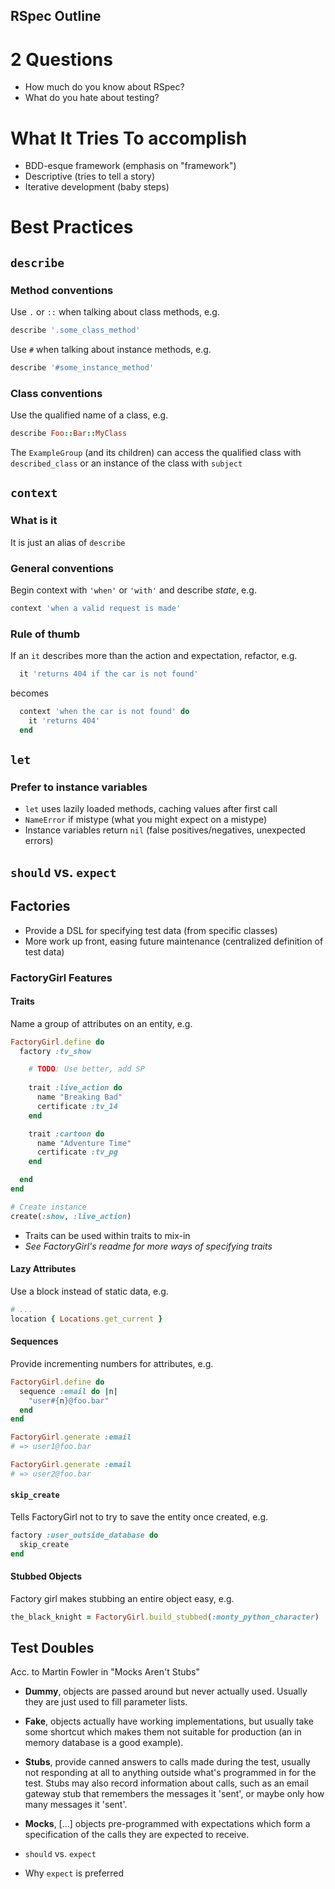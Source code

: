 RSpec Outline
-----------

# 2 Questions
 - How much do you know about RSpec?
 - What do you hate about testing?

# What It Tries To accomplish
 - BDD-esque framework (emphasis on "framework")
  - Descriptive (tries to tell a story)
 - Iterative development (baby steps)

# Best Practices
## `describe`
### Method conventions

Use `.` or `::` when talking about class methods, e.g.
```ruby
describe '.some_class_method'
```

Use `#` when talking about instance methods, e.g.
```ruby
describe '#some_instance_method'
```
### Class conventions
Use the qualified name of a class, e.g.
```ruby
describe Foo::Bar::MyClass
```
The `ExampleGroup` (and its children) can access the
qualified class with `described_class` or an instance
of the class with `subject`

## `context`
### What is it
It is just an alias of `describe`

### General conventions
Begin context with `'when'` or `'with'` and describe _state_, e.g.
```ruby
context 'when a valid request is made'
```
### Rule of thumb
If an `it` describes more than the action and expectation, refactor, e.g.
```ruby
  it 'returns 404 if the car is not found'
```
becomes
```ruby
  context 'when the car is not found' do
    it 'returns 404'
  end
```

## `let`
### Prefer to instance variables
 - `let` uses lazily loaded methods, caching values after first call
  - `NameError` if mistype (what you might expect on a mistype)
  - Instance variables return `nil` (false positives/negatives, unexpected errors)

## `should` vs. `expect`


## Factories
 - Provide a DSL for specifying test data (from specific classes)
 - More work up front, easing future maintenance (centralized definition of test data)

### FactoryGirl Features
#### Traits
Name a group of attributes on an entity, e.g.
```ruby
FactoryGirl.define do
  factory :tv_show

    # TODO: Use better, add SP
    
    trait :live_action do
      name "Breaking Bad"
      certificate :tv_14
    end

    trait :cartoon do
      name "Adventure Time"
      certificate :tv_pg
    end

  end
end

# Create instance
create(:show, :live_action)
```
 - Traits can be used within traits to mix-in
 - _See FactoryGirl's readme for more ways of specifying traits_

#### Lazy Attributes
Use a block instead of static data, e.g.
```ruby
# ...
location { Locations.get_current }
```

#### Sequences
Provide incrementing numbers for attributes, e.g.
```ruby
FactoryGirl.define do
  sequence :email do |n|
    "user#{n}@foo.bar"
  end
end

FactoryGirl.generate :email
# => user1@foo.bar

FactoryGirl.generate :email
# => user2@foo.bar
```

#### `skip_create`
Tells FactoryGirl not to try to save the entity once created, e.g.
```ruby
factory :user_outside_database do
  skip_create
end
```


#### Stubbed Objects
Factory girl makes stubbing an entire object easy, e.g.
```ruby
the_black_knight = FactoryGirl.build_stubbed(:monty_python_character)
```

## Test Doubles
Acc. to Martin Fowler in "Mocks Aren't Stubs"
 - **Dummy**, objects are passed around but never actually used. Usually they are just used to fill parameter lists.
 - **Fake**, objects actually have working implementations, but usually take some shortcut which makes them not suitable for production (an in memory database is a good example).
 - **Stubs**, provide canned answers to calls made during the test, usually not responding at all to anything outside what's programmed in for the test. Stubs may also record information about calls, such as an email gateway stub that remembers the messages it 'sent', or maybe only how many messages it 'sent'.
 - **Mocks**, [...] objects pre-programmed with expectations which form a specification of the calls they are expected to receive.


 - `should` vs. `expect`
  - Why `expect` is preferred
